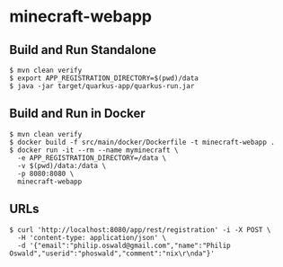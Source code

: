 # minecraft-webapp

## Build and Run Standalone

~~~
$ mvn clean verify
$ export APP_REGISTRATION_DIRECTORY=$(pwd)/data
$ java -jar target/quarkus-app/quarkus-run.jar
~~~

## Build and Run in Docker

~~~
$ mvn clean verify
$ docker build -f src/main/docker/Dockerfile -t minecraft-webapp .
$ docker run -it --rm --name myminecraft \
  -e APP_REGISTRATION_DIRECTORY=/data \
  -v $(pwd)/data:/data \
  -p 8080:8080 \
  minecraft-webapp
~~~

## URLs

~~~
$ curl 'http://localhost:8080/app/rest/registration' -i -X POST \
  -H 'content-type: application/json' \
  -d '{"email":"philip.oswald@gmail.com","name":"Philip Oswald","userid":"phoswald","comment":"nix\r\nda"}'
~~~
